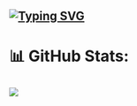 [![Typing SVG](https://readme-typing-svg.demolab.com?font=Fira+Code&size=36&pause=1000&color=F7F7F7&width=500&height=90&lines=+Doideiras+e+Maluquices%3A)](https://git.io/typing-svg)
---
# 📊 GitHub Stats:
![](https://github-readme-stats.vercel.app/api/top-langs/?username=Allahur&theme=dark&hide_border=false&include_all_commits=false&count_private=false&layout=compact)
---
